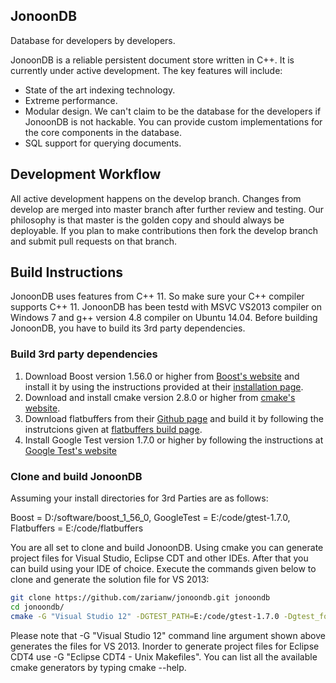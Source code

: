 ## JonoonDB
Database for developers by developers.

JonoonDB is a reliable persistent document store written in C++. It is currently under active development. The key features will include:

* State of the art indexing technology.
* Extreme performance.
* Modular design. We can't claim to be the database for the developers if JonoonDB is not hackable. You can provide custom implementations for the core components in the database.
* SQL support for querying documents.

## Development Workflow
All active development happens on the develop branch. Changes from develop are merged into master branch after further review and testing. Our philosophy is that master is the golden copy and should always be deployable. If you plan to make contributions then fork the develop branch and submit pull requests on that branch.

## Build Instructions

JonoonDB uses features from C++ 11. So make sure your C++ compiler supports C++ 11. JonoonDB has been testd with MSVC VS2013 compiler on Windows 7 and g++ version 4.8 compiler on Ubuntu 14.04. Before building JonoonDB, you have to build its 3rd party dependencies.

### Build 3rd party dependencies
1. Download Boost version 1.56.0 or higher from [Boost's website](http://www.boost.org) and install it by using the instructions provided at their [installation page](http://www.boost.org/doc/libs/1_55_0/doc/html/bbv2/installation.html).
2. Download and install cmake version 2.8.0 or higher from [cmake's website](http://www.cmake.org/download/). 
3. Download flatbuffers from their [Github page](https://github.com/google/flatbuffers) and build it by following the instrutcions given at [flatbuffers build page](http://google.github.io/flatbuffers/md__building.html).
4. Install Google Test version 1.7.0 or higher by following the instructions at [Google Test's website](https://code.google.com/p/googletest/)

### Clone and build JonoonDB
Assuming your install directories for 3rd Parties are as follows:

Boost = D:/software/boost_1_56_0, GoogleTest = E:/code/gtest-1.7.0, Flatbuffers = E:/code/flatbuffers

You are all set to clone and build JonoonDB. Using cmake you can generate project files for Visual Studio, Eclipse CDT and other IDEs. After that you can build using your IDE of choice. Execute the commands given below to clone and generate the solution file for VS 2013:

```sh
git clone https://github.com/zarianw/jonoondb.git jonoondb
cd jonoondb/
cmake -G "Visual Studio 12" -DGTEST_PATH=E:/code/gtest-1.7.0 -Dgtest_force_shared_crt=ON -DBOOST_ROOT=D:/software/boost_1_56_0 -DFLATBUFFERS_PATH=E:/code/flatbuffers
```

Please note that -G "Visual Studio 12" command line argument shown above generates the files for VS 2013. Inorder to generate project files for Eclipse CDT4 use -G "Eclipse CDT4 - Unix Makefiles". You can list all the available cmake generators by typing cmake --help.
